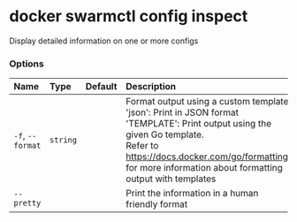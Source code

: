 # docker swarmctl config inspect

<!---MARKER_GEN_START-->
Display detailed information on one or more configs

### Options

| Name             | Type     | Default | Description                                                                                                                                                                                                                                                        |
|:-----------------|:---------|:--------|:-------------------------------------------------------------------------------------------------------------------------------------------------------------------------------------------------------------------------------------------------------------------|
| `-f`, `--format` | `string` |         | Format output using a custom template:<br>'json':             Print in JSON format<br>'TEMPLATE':         Print output using the given Go template.<br>Refer to https://docs.docker.com/go/formatting/ for more information about formatting output with templates |
| `--pretty`       |          |         | Print the information in a human friendly format                                                                                                                                                                                                                   |


<!---MARKER_GEN_END-->

